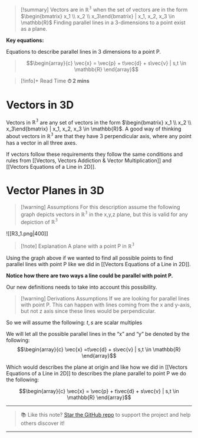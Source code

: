 
>[!summary]
>Vectors are in $\mathbb{R^3}$ when the set of vectors are in the form $\begin{bmatrix} x_1 \\ x_2 \\ x_3\end{bmatrix} | x_1, x_2, x_3 \in \mathbb{R}$
Finding parallel lines in a 3-dimensions to a point exist as a plane.
>
**Key equations:**
>
Equations to describe parallel lines in 3 dimensions to a point P.
>$$\begin{array}{c}
\vec{x} = \vec{p} + t\vec{d} + s\vec{v} | s,t \in \mathbb{R}
\end{array}$$

>[!info]+ Read Time
**⏱ 2 mins**
# Vectors in 3D
Vectors in $\mathbb{R^3}$ are any set of vectors in the form $\begin{bmatrix} x_1 \\ x_2 \\ x_3\end{bmatrix} | x_1, x_2, x_3 \in \mathbb{R}$. A good way of thinking about vectors in $\mathbb{R^3}$ are that they have 3 perpendicular axis, where any point has a vector in all three axes. 

If vectors follow these requirements they follow the same conditions and rules from [[Vectors, Vectors Addiction & Vector Multiplication]] and [[Vectors Equations of a Line in 2D]].

# Vector Planes in 3D
>[!warning] Assumptions 
For this description assume the following graph depicts vectors in $\mathbb{R^3}$  in the x,y,z plane, but this is valid for any depiction of $\mathbb{R^3}$

![[R3_1.png|400]]
>[!note] Explanation
A plane with a point P in $\mathbb{R^3}$ 

Using the graph above if we wanted to find all possible points to find parallel lines with point P like we did in [[Vectors Equations of a Line in 2D]].

**Notice how there are two ways a line could be parallel with point P.**

Our new definitions needs to take into account this possibility. 

>[!warning] Derivations Assumptions
If we are looking for parallel lines with point P. This can happen with lines coming from the x and y-axis, but not z axis since these lines would be perpendicular. 
>
So we will assume the following:
$t, s$ are scalar multiples 

We will let all the possible parallel lines in the “x” and “y” be denoted by the following:
$$\begin{array}{c}
\vec{x} =t\vec{d} + s\vec{v} | s,t \in \mathbb{R}
\end{array}$$

Which would describes the plane at origin and like how we did in [[Vectors Equations of a Line in 2D]] to describes the plane parallel to point P we do the following:

$$\begin{array}{c}
\vec{x} = \vec{p} + t\vec{d} + s\vec{v} | s,t \in \mathbb{R}
\end{array}$$

---

> 📚 Like this note? [Star the GitHub repo](https://github.com/rajeevphysics/Obsidan-MathMatter) to support the project and help others discover it!

---


